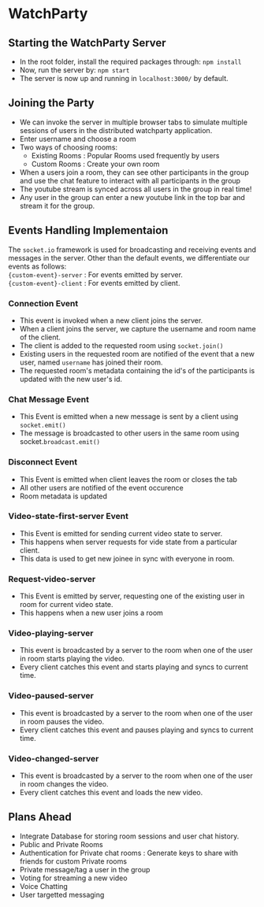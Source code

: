 # WatchParty

## Starting the WatchParty Server

- In the root folder, install the required packages through: `npm install`
- Now, run the server by: `npm start`
- The server is now up and running in `localhost:3000/` by default.

## Joining the Party

- We can invoke the server in multiple browser tabs to simulate multiple sessions of users in the distributed watchparty application.
- Enter username and choose a room
- Two ways of choosing rooms:
  - Existing Rooms : Popular Rooms used frequently by users
  - Custom Rooms : Create your own room
- When a users join a room, they can see other participants in the group and use the chat feature to interact with all participants in the group
- The youtube stream is synced across all users in the group in real time!
- Any user in the group can enter a new youtube link in the top bar and stream it for the group.

## Events Handling Implementaion

The `socket.io` framework is used for broadcasting and receiving events and messages in the server.
Other than the default events, we differentiate our events as follows:  
`{custom-event}-server` : For events emitted by server.  
`{custom-event}-client` : For events emitted by client.

### Connection Event

- This event is invoked when a new client joins the server.
- When a client joins the server, we capture the username and room name of the client.
- The client is added to the requested room using `socket.join()`
- Existing users in the requested room are notified of the event that a new user, named `username` has joined their room.
- The requested room's metadata containing the id's of the participants is updated with the new user's id.

### Chat Message Event

- This Event is emitted when a new message is sent by a client using `socket.emit()`
- The message is broadcasted to other users in the same room using socket.`broadcast.emit()`

### Disconnect Event

- This Event is emitted when client leaves the room or closes the tab
- All other users are notified of the event occurence
- Room metadata is updated

### Video-state-first-server Event

- This Event is emitted for sending current video state to server.
- This happens when server requests for vide state from a particular client.
- This data is used to get new joinee in sync with everyone in room.

### Request-video-server

- This Event is emitted by server, requesting one of the existing user in room for current video state.
- This happens when a new user joins a room

### Video-playing-server

- This event is broadcasted by a server to the room when one of the user in room starts playing the video.
- Every client catches this event and starts playing and syncs to current time.

### Video-paused-server

- This event is broadcasted by a server to the room when one of the user in room pauses the video.
- Every client catches this event and pauses playing and syncs to current time.

### Video-changed-server

- This event is broadcasted by a server to the room when one of the user in room changes the video.
- Every client catches this event and loads the new video.

## Plans Ahead

- Integrate Database for storing room sessions and user chat history.
- Public and Private Rooms
- Authentication for Private chat rooms : Generate keys to share with friends for custom Private rooms
- Private message/tag a user in the group
- Voting for streaming a new video
- Voice Chatting
- User targetted messaging
